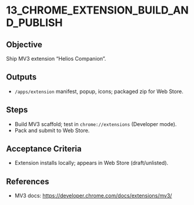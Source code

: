 # 13_CHROME_EXTENSION_BUILD_AND_PUBLISH

## Objective
Ship MV3 extension “Helios Companion”.

## Outputs
- `/apps/extension` manifest, popup, icons; packaged zip for Web Store.

## Steps
- Build MV3 scaffold; test in `chrome://extensions` (Developer mode).
- Pack and submit to Web Store.

## Acceptance Criteria
- Extension installs locally; appears in Web Store (draft/unlisted).

## References
- MV3 docs: https://developer.chrome.com/docs/extensions/mv3/
